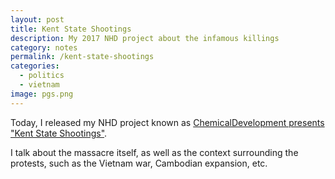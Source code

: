```yaml
---
layout: post
title: Kent State Shootings
description: My 2017 NHD project about the infamous killings
category: notes
permalink: /kent-state-shootings
categories:
  - politics
  - vietnam
image: pgs.png
---
```



Today, I released my NHD project known as [ChemicalDevelopment presents "Kent State Shootings"](https://www.youtube.com/watch?v=qLnwFJPmMPU).

I talk about the massacre itself, as well as the context surrounding the protests, such as the Vietnam war, Cambodian expansion, etc.


